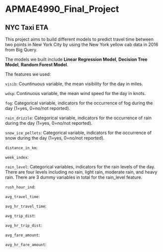 # APMAE4990_Final_Project

## NYC Taxi ETA

This project aims to build different models to predict travel time between two points in New York City by using the New York yellow cab data in 2016 from Big Query.

The models we built include **Linear Regression Model**, **Decision Tree Model**, **Random Forest Model**.

The features we used:

`visib`: Countinuous variable, the mean visibility for the day in miles.

`wdsp`: Continuous variable, the mean wind speed for the day in knots.

`fog`: Categorical variable, indicators for the occurrence of fog during the day (1=yes, 0=no/not reported).

`rain_drizzle`: Categorical variable, indicators for the occurrence of rain during the day (1=yes, 0=no/not reported).

`snow_ice_pellets`: Categorical variable, indicators for the occurrence of snow during the day (1=yes, 0=no/not reported).

`distance_in_km`:

`week_index`:

`rain_level`: Categorical variables, indicators for the rain levels of the day. There are four levels including no rain, light rain, moderate rain, and heavy rain. There are 3 dummy variables in total for the rain_level feature.

`rush_hour_ind`:

`avg_travel_time`:

`avg_hr_travel_time`:

`avg_trip_dist`:

`avg_hr_trip_dist`:

`avg_fare_amount`:

`avg_hr_fare_amount`:
